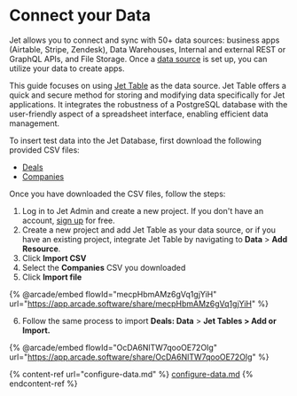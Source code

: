 # Connect your Data

Jet allows you to connect and sync with 50+ data sources: business apps (Airtable, Stripe, Zendesk), Data Warehouses, Internal and external REST or GraphQL APIs, and File Storage. Once a [data source](../../user-guide/integrations/) is set up, you can utilize your data to create apps.

This guide focuses on using [Jet Table](../../user-guide/integrations/jet-tables/) as the data source. Jet Table offers a quick and secure method for storing and modifying data specifically for Jet applications. It integrates the robustness of a PostgreSQL database with the user-friendly aspect of a spreadsheet interface, enabling efficient data management.

To insert test data into the Jet Database, first download the following provided CSV files:

* [Deals](https://res.cloudinary.com/djpvkoh3s/raw/upload/v1699769136/csv%20samples/lzhlxcnvtyvsu6jrl5mx.csv)
* [Companies](https://res.cloudinary.com/djpvkoh3s/raw/upload/v1699769136/csv%20samples/jrhpf9oosuuozugee4rn.csv)

Once you have downloaded the CSV files, follow the steps:

1. Log in to Jet Admin and create a new project. If you don't have an account, [sign up](https://app.jetadmin.io/register) for free.
2. Create a new project and add Jet Table as your data source, or if you have an existing project, integrate Jet Table by navigating to **Data** > **Add Resource**.
3. Click **Import CSV**&#x20;
4. Select the **Companies** CSV you downloaded
5. Click **Import file**

{% @arcade/embed flowId="mecpHbmAMz6gVq1gjYiH" url="https://app.arcade.software/share/mecpHbmAMz6gVq1gjYiH" %}

6. Follow the same process to import **Deals: Data** > **Jet Tables > Add or Import.**

{% @arcade/embed flowId="OcDA6NlTW7qooOE72OIg" url="https://app.arcade.software/share/OcDA6NlTW7qooOE72OIg" %}



{% content-ref url="configure-data.md" %}
[configure-data.md](configure-data.md)
{% endcontent-ref %}

